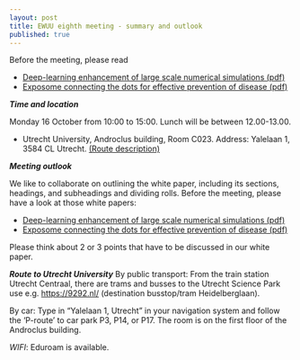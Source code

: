 ```yaml
---
layout: post
title: EWUU eighth meeting - summary and outlook
published: true
---
```


Before the meeting, please read
- [Deep-learning enhancement of large scale numerical simulations (pdf)](https://www.surf.nl/files/2020-03/white-paper-dl4hpc-.pdf)
- [Exposome connecting the dots for effective prevention of disease (pdf)](tno-2018-exposome.pdf)

***Time and location***

Monday 16 October from 10:00 to 15:00. Lunch will be between 12.00-13.00.

- Utrecht University, Androclus building, Room C023. Address: Yalelaan 1, 3584 CL Utrecht. [(Route description)](https://www.uu.nl/en/androclus-building)

***Meeting outlook***

We like to collaborate on outlining the white paper, including its sections, headings, and subheadings and dividing rolls.
Before the meeting, please have a look at those white papers:
- [Deep-learning enhancement of large scale numerical simulations (pdf)](https://www.surf.nl/files/2020-03/white-paper-dl4hpc-.pdf)
- [Exposome connecting the dots for effective prevention of disease (pdf)](https://www.tno.nl/publish/pages/4986/tno-2018-exposome.pdf)

Please think about 2 or 3 points that have to be discussed in our white paper.

***Route to Utrecht University***
By public transport: From the train station Utrecht Centraal, there are trams and busses to the Utrecht Science Park use e.g. https://9292.nl/ (destination busstop/tram Heidelberglaan). 

By car: Type in “Yalelaan 1, Utrecht” in your navigation system and follow the ‘P-route’ to car park P3, P14, or P17. The room is on the first floor of the Androclus building.

_WIFI_: Eduroam is available.
